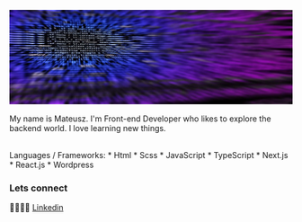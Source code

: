 
![headingBg](https://github.com/Mat955/Mat955/blob/master/codeBack.jpg)

<p>My name is Mateusz. I'm Front-end Developer who likes to explore the backend world. I love learning new things.</p>

<br>
Languages / Frameworks:
* Html
* Scss
* JavaScript
* TypeScript
* Next.js
* React.js
* Wordpress

### Lets connect

👨‍👨‍👧‍👦 [Linkedin][Linkedin]

[Linkedin]: https://www.linkedin.com/in/mateusz-lewartowski/
